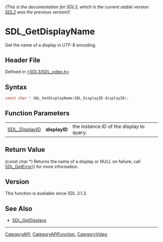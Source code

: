 ###### (This is the documentation for SDL3, which is the current stable version. [SDL2](https://wiki.libsdl.org/SDL2/) was the previous version!)
# SDL_GetDisplayName

Get the name of a display in UTF-8 encoding.

## Header File

Defined in [<SDL3/SDL_video.h>](https://github.com/libsdl-org/SDL/blob/main/include/SDL3/SDL_video.h)

## Syntax

```c
const char * SDL_GetDisplayName(SDL_DisplayID displayID);
```

## Function Parameters

|                                |               |                                          |
| ------------------------------ | ------------- | ---------------------------------------- |
| [SDL_DisplayID](SDL_DisplayID) | **displayID** | the instance ID of the display to query. |

## Return Value

(const char *) Returns the name of a display or NULL on failure; call
[SDL_GetError](SDL_GetError)() for more information.

## Version

This function is available since SDL 3.1.3.

## See Also

- [SDL_GetDisplays](SDL_GetDisplays)

----
[CategoryAPI](CategoryAPI), [CategoryAPIFunction](CategoryAPIFunction), [CategoryVideo](CategoryVideo)

